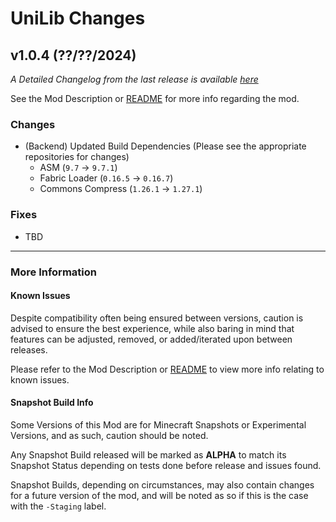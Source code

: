 # UniLib Changes

## v1.0.4 (??/??/2024)

_A Detailed Changelog from the last release is
available [here](https://gitlab.com/CDAGaming/UniLib/-/compare/release%2Fv1.0.3...release%2Fv1.0.4)_

See the Mod Description or [README](https://gitlab.com/CDAGaming/UniLib) for more info regarding the mod.

### Changes

* (Backend) Updated Build Dependencies (Please see the appropriate repositories for changes)
    * ASM (`9.7` -> `9.7.1`)
    * Fabric Loader (`0.16.5` -> `0.16.7`)
    * Commons Compress (`1.26.1` -> `1.27.1`)

### Fixes

* TBD

___

### More Information

#### Known Issues

Despite compatibility often being ensured between versions,
caution is advised to ensure the best experience, while also baring in mind that features can be adjusted, removed, or
added/iterated upon between releases.

Please refer to the Mod Description or [README](https://gitlab.com/CDAGaming/UniLib) to view more info relating
to known issues.

#### Snapshot Build Info

Some Versions of this Mod are for Minecraft Snapshots or Experimental Versions, and as such, caution should be noted.

Any Snapshot Build released will be marked as **ALPHA** to match its Snapshot Status depending on tests done before
release
and issues found.

Snapshot Builds, depending on circumstances, may also contain changes for a future version of the mod, and will be noted
as so if this is the case with the `-Staging` label.
